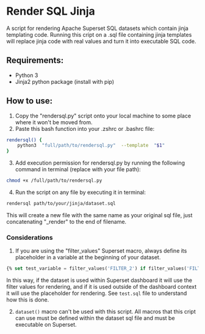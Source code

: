 
# Render SQL Jinja
A script for rendering Apache Superset SQL datasets which contain jinja templating code. Running this cript on a .sql file containing jinja templates will replace jinja code with real values and turn it into executable SQL code.

## Requirements:
- Python 3
- Jinja2 python package (install with pip)


## How to use:
1. Copy the "rendersql.py" script onto your local machine to some place where it won't be moved from.
2. Paste this bash function into your .zshrc or .bashrc file:
```bash
rendersql() {
	python3  "full/path/to/rendersql.py"  --template  "$1"
}
```
3. Add execution permission for rendersql.py by running the following command in terminal (replace with your file path):
```bash
chmod +x /full/path/to/rendersql.py
```
4. Run the script on any file by executing it in terminal:
```bash
rendersql path/to/your/jinja/dataset.sql
```
This will create a new file with the same name as your original sql file, just concatenating "_render" to the end of filename.

### Considerations
1. If you are using the "filter_values" Superset macro, always define its placeholder in a variable at the beginning of your dataset.
```sql
{% set test_variable = filter_values('FILTER_2') if filter_values('FILTER_2') else [1, 2, 3] %}
```
In this way, if the dataset is used within Superset dashboard it will use the filter values for rendering, and if it is used outside of the dashboard context it will use the placeholder for rendering. See ```test.sql``` file to understand how this is done.

2. ```dataset()``` macro can't be used with this script. All macros that this cript can use must be defined within the dataset sql file and must be executable on Superset.
